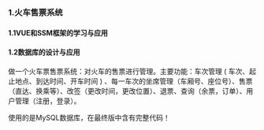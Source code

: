 ### 1.火车售票系统
#### 1.1VUE和SSM框架的学习与应用

#### 1.2数据库的设计与应用

做一个火车票售票系统：对火车的售票进行管理。主要功能：车次管理 ( 车次、起止地点、到达时间、开车时间 ) 、每一车次的坐席管理（车厢号、座位号）、售票（直达、换乘等）、改签（更改时间，更改位置）、退票、查询（余票，订单）、用户管理（注册，登录）。

使用的是MySQL数据库，在最终版中含有完整代码！